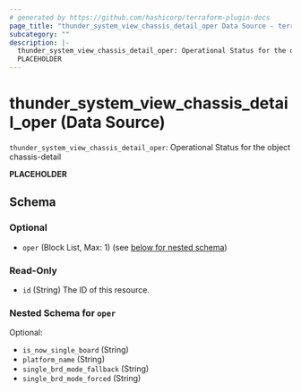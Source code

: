 ```yaml
---
# generated by https://github.com/hashicorp/terraform-plugin-docs
page_title: "thunder_system_view_chassis_detail_oper Data Source - terraform-provider-thunder"
subcategory: ""
description: |-
  thunder_system_view_chassis_detail_oper: Operational Status for the object chassis-detail
  PLACEHOLDER
---
```


# thunder_system_view_chassis_detail_oper (Data Source)

`thunder_system_view_chassis_detail_oper`: Operational Status for the object chassis-detail

__PLACEHOLDER__



<!-- schema generated by tfplugindocs -->
## Schema

### Optional

- `oper` (Block List, Max: 1) (see [below for nested schema](#nestedblock--oper))

### Read-Only

- `id` (String) The ID of this resource.

<a id="nestedblock--oper"></a>
### Nested Schema for `oper`

Optional:

- `is_now_single_board` (String)
- `platform_name` (String)
- `single_brd_mode_fallback` (String)
- `single_brd_mode_forced` (String)


